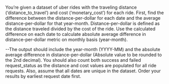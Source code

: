 You’re given a dataset of uber rides with the traveling distance (‘distance_to_travel’) and cost (‘monetary_cost’) for each ride. First, find the difference between the distance-per-dollar for each date and the average distance-per-dollar for that year-month. Distance-per-dollar is defined as the distance traveled divided by the cost of the ride. Use the calculated difference on each date to calculate absolute average difference in distance-per-dollar metric on monthly basis (year-month).


--The output should include the year-month (YYYY-MM) and the absolute average difference in distance-per-dollar (Absolute value to be rounded to the 2nd decimal).
You should also count both success and failed request_status as the distance and cost values are populated for all ride requests. Also, assume that all dates are unique in the dataset. Order your results by earliest request date first.